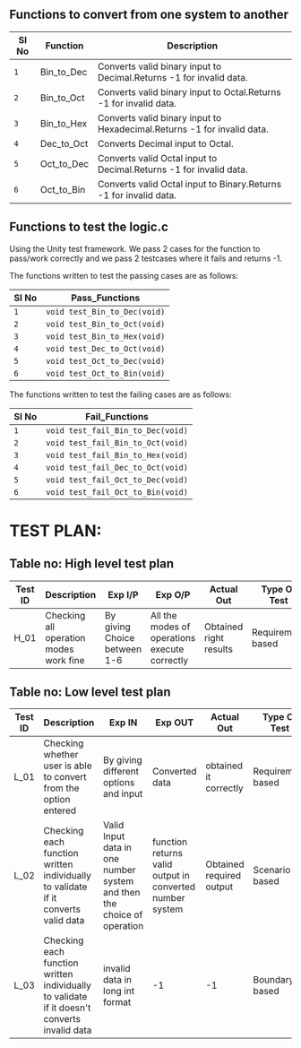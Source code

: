 ## Functions to convert from one system to another

Sl No|Function    |Description|
-----|------------|-----------|
`1`  | Bin_to_Dec |Converts valid binary input to Decimal.Returns -1 for invalid data.|
`2`  | Bin_to_Oct |Converts valid binary input to Octal.Returns -1 for invalid data.|
`3`  | Bin_to_Hex |Converts valid binary input to Hexadecimal.Returns -1 for invalid data.|
`4`  | Dec_to_Oct |Converts  Decimal input to Octal.|
`5`  | Oct_to_Dec |Converts valid Octal input to Decimal.Returns -1 for invalid data.|
`6`  | Oct_to_Bin |Converts valid Octal input to Binary.Returns -1 for invalid data.|


## Functions to test the logic.c
   Using the Unity test framework. We pass 2 cases for the function to pass/work correctly and we pass 2 testcases where it fails and returns -1.
  
  The functions written to test the passing cases are as follows:

 Sl No  |       Pass_Functions            |         
 -------|---------------------------------|
  `1`   |  `void test_Bin_to_Dec(void)`   | 
  `2`   |  `void test_Bin_to_Oct(void)`   |
  `3`   |   `void test_Bin_to_Hex(void)`  |
  `4`   |   `void test_Dec_to_Oct(void)`  |
  `5`   |   `void test_Oct_to_Dec(void)`  |
  `6`   |   `void test_Oct_to_Bin(void)`  |
  
  The functions written to test the failing cases are as follows:
  
 Sl No  |       Fail_Functions                 |         
--------|--------------------------------------|
  `1`   |  `void test_fail_Bin_to_Dec(void)`   | 
  `2`   |  `void test_fail_Bin_to_Oct(void)`   |
  `3`   |   `void test_fail_Bin_to_Hex(void)`  |
  `4`   |   `void test_fail_Dec_to_Oct(void)`  |
  `5`   |   `void test_fail_Oct_to_Dec(void)`  |
  `6`   |   `void test_fail_Oct_to_Bin(void)`  |





# TEST PLAN:

## Table no: High level test plan

| **Test ID** | **Description**                                              | **Exp I/P** | **Exp O/P** | **Actual Out** |**Type Of Test**  |    
|-------------|--------------------------------------------------------------|------------|-------------|----------------|------------------|
|  H_01       |Checking all operation modes work fine|  By giving Choice between 1-6|All the modes of operations execute correctly|Obtained right results |Requirement based |


## Table no: Low level test plan

| **Test ID** | **Description**                                              | **Exp IN** | **Exp OUT** | **Actual Out** |**Type Of Test**  |    
|-------------|--------------------------------------------------------------|------------|-------------|----------------|------------------|
|  L_01       |Checking whether user is able to convert from the option entered| By giving different options and input |Converted data|obtained it correctly|Requirement based |
|  L_02       |Checking each function written individually to validate if it converts valid data|  Valid Input data in one number system and then the choice of operation|function returns valid output in converted number system|Obtained required output|Scenario based    |
|  L_03       |Checking each function written individually to validate if it doesn't converts invalid data| invalid data in long int format|-1|-1|Boundary based    |












